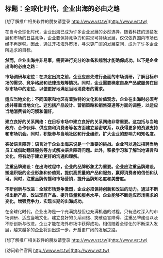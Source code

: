 ## **标题：全球化时代，企业出海的必由之路**

[想了解推广相关软件的朋友请登录 http://www.vst.tw](http://www.vst.tw)

在当今全球化时代，企业出海已成为许多企业发展的必然选择。随着科技的迅猛发展和市场的日益竞争，企业要保持竞争力和实现可持续发展，仅仅依靠国内市场已经不再足够。因此，通过开拓海外市场，寻求更广阔的发展空间，成为了许多企业所追求的目标。

**然而，企业出海并非易事，需要进行充分的准备和规划才能确保成功。以下是企业出海的必由之路：**

**市场调研与定位：在决定出海之前，企业应首先进行全面的市场调研，了解目标市场的需求、竞争格局和法律法规等情况。同时，企业需要确定自身产品或服务在目标市场中的定位，以便更好地满足当地消费者的需求。**

**适应当地文化：不同国家和地区有着独特的文化和价值观念，企业在出海时必须考虑并尊重当地文化。这包括产品设计、营销策略和销售渠道等方面的调整，以适应当地消费者的习惯和偏好。**

**建立良好的关系网络：在目标市场中建立良好的关系网络非常重要。这包括与当地政府、合作伙伴、供应商和消费者等各方面建立紧密联系，以获得更多的资源支持和市场机会。同时，积极参与当地社区和行业组织，扩大企业的影响力和知名度。**

**突破语言障碍：语言对于企业出海来说是一个重要的挑战。企业可以通过招聘当地员工或借助翻译服务等方式解决语言障碍问题。此外，积极学习和了解当地语言和文化，将有助于建立更好的沟通和理解。**

**注重品牌建设：在出海过程中，企业的品牌形象尤为重要。企业应注重品牌建设，塑造积极的企业形象和价值观，提供高质量的产品和服务，赢得消费者的信任和认可。同时，注重品牌传播和市场营销，提升品牌知名度和美誉度。**

**不断创新与改进：全球市场竞争激烈，企业必须保持创新和改进的动力。通过不断推出新产品、改进现有产品、提升质量和服务水平，企业能够不断适应市场需求的变化，增强竞争力，实现长期的出海成功。**

在全球化时代，企业出海是一个充满挑战但也充满机遇的过程。只有通过深入的市场调研、适应当地文化、建立良好的关系网络、突破语言障碍、注重品牌建设以及不断创新与改进，企业才能在海外市场中获得成功。相信随着全球化的不断深入发展，越来越多的企业将迈出这一步，开启更广阔的发展之路。

[想了解推广相关软件的朋友请登录 http://www.vst.tw](http://www.vst.tw)


[访问软件官网 http://www.vst.tw](http://www.vst.tw)
